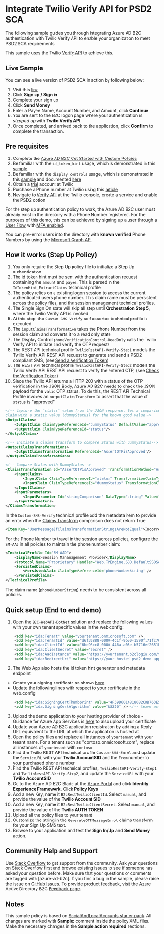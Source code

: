 # Integrate Twilio Verify API for PSD2 SCA

The following sample guides you through integrating Azure AD B2C authentication with Twilio Verify API to enable your organization to meet PSD2 SCA requirements.

This sample uses the Twilio [Verify API](https://www.twilio.com/verify) to achieve this.

## Live Sample
You can see a live version of PSD2 SCA in action by following below:

1. Visit this [link](https://psd2demo.azurewebsites.net/)
2. Click **Sign up / Sign in**
3. Complete your sign up
4. Click **Send Money**
5. Enter a Payee Name, Account Number, and Amount, click **Continue**
6. You are sent to the B2C logon page where your authentication is *stepped up* with **Twilio Verify API**
7. Once completed, and arrived back to the application, click **Confirm** to complete the transaction.

## Pre requisites
1. Complete the [Azure AD B2C Get Started with Custom Policies](https://aka.ms/ief)
1. Be familiar with the `id_token_hint` usage, which is demonstrated in this [sample](https://github.com/azure-ad-b2c/samples/tree/master/policies/invite)
1. Be familiar with the `display controls` usage, which is demonstrated in this [sample](https://docs.microsoft.com/en-us/azure/active-directory-b2c/custom-email) and documented [here](https://docs.microsoft.com/en-us/azure/active-directory-b2c/display-controls)
1. Obtain a [trial](https://www.twilio.com/try-twilio) account at Twilio
1. Purchase a Phone number at Twilio using this [article](https://support.twilio.com/hc/en-us/articles/223135247-How-to-Search-for-and-Buy-a-Twilio-Phone-Number-from-Console)
1. Navigate to [Verify API](https://www.twilio.com/console/verify/services) at the Twilio console, create a service and enable the PSD2 option

For the step up authentication policy to work, the Azure AD B2C user must already exist in the directory with a Phone Number registered. For the purposes of this demo, this can be achieved by signing up a user through a [User Flow](https://docs.microsoft.com/en-us/azure/active-directory-b2c/tutorial-create-user-flows) with [MFA enabled](https://docs.microsoft.com/en-us/azure/active-directory-b2c/custom-policy-multi-factor-authentication).

You can pre-enrol users into the directory with **known verified** Phone Numbers by using the [Microsoft Graph API](https://docs.microsoft.com/en-us/azure/active-directory-b2c/manage-user-accounts-graph-api).

## How it works (Step Up Policy)
1. You only require the Step Up policy file to initialize a Step Up authentication
1. The id token hint must be sent with the authentication request containing the `amount` and `payee`. This is parsed in the `IdTokenHint_ExtractClaims` technical profile
1. The policy relies on a existing logon session to access the current authenticated users phone number. This claim name must be persistent across the policy files, and the session management technical profiles.
1. The Single Sign On state will skip all step until **Orchestration Step 5**, where the Twilio Verify API is invoked
1. At this step, the `Custom-SMS-Verify` self asserted technical profile is executed
1. The `inputClaimsTransformation` takes the Phone Number from the session claim and converts it to a read only state
1. The Display Control `phoneVerificationControl-ReadOnly` calls the Twilio Verify API to initiate and verify the OTP requests
1. The REST API technical profile `TwilioRestAPI-Verify-Step1` models the Twilio Verify API REST API request to generate and send a PSD2 compliant SMS, (see [Send a Verification Token](https://www.twilio.com/docs/verify/api?code-sample=code-step-2-send-a-verification-token&code-language=curl&code-sdk-version=json))
1. The REST API technical profile `TwilioRestAPI-Verify-Step2` models the Twilio Verify API REST API request to verify the entered OTP, (see [Check the Verification Token](https://www.twilio.com/docs/verify/api?code-sample=code-step-2-send-a-verification-token&code-language=curl&code-sdk-version=json))
1. Since the Twilio API returns a HTTP 200 with a status of the OTP verification in the JSON Body, Azure AD B2C needs to check the JSON payload for the `valid` OTP status. To do this, the REST API Technical Profile invokes an `outputClaimsTransform` to assert that the value of `status` is "approved"
```xml
<!-- Capture the "status" value from the JSON response. Set a comparison 
claim with a static value (dummyStatus) for the known good value-->
<OutputClaims>
    <OutputClaim ClaimTypeReferenceId="dummyStatus" DefaultValue="approved" />
    <OutputClaim ClaimTypeReferenceId="status"/>
</OutputClaims>

<!-- Initiate a claims transform to compare Status with DummyStatus-->
<OutputClaimsTransformations>
    <OutputClaimsTransformation ReferenceId="AssertOTPisApproved"/>
</OutputClaimsTransformations>

<!-- Compare Status with DummyStatus-->
<ClaimsTransformation Id="AssertOTPisApproved" TransformationMethod="AssertStringClaimsAreEqual">
    <InputClaims>
        <InputClaim ClaimTypeReferenceId="status" TransformationClaimType="inputClaim1" />
        <InputClaim ClaimTypeReferenceId="dummyStatus" TransformationClaimType="inputClaim2" />
    </InputClaims>
    <InputParameters>
        <InputParameter Id="stringComparison" DataType="string" Value="ordinalIgnoreCase" />
    </InputParameters>
</ClaimsTransformation>
```

In the `Custom-SMS-Verify` technical profile add the metadata item to provide an error when the [Claims Transform](https://docs.microsoft.com/en-us/azure/active-directory-b2c/string-transformations#assertstringclaimsareequal) comparison does not return True.
```xml
<Item Key="UserMessageIfClaimsTransformationStringsAreNotEqual">Incorrect verification code. Try again.</Item>
```

For the Phone Number to travel in the session across policies, configure the `SM-AAD` in all policies to maintain the phone number claim:
```xml
<TechnicalProfile Id="SM-AAD">
    <DisplayName>Session Mananagement Provider</DisplayName>
    <Protocol Name="Proprietary" Handler="Web.TPEngine.SSO.DefaultSSOSessionProvider, Web.TPEngine, Version=1.0.0.0, Culture=neutral, PublicKeyToken=null" />
    <PersistedClaims>
        <PersistedClaim ClaimTypeReferenceId="phoneNumberString" />
    </PersistedClaims>
</TechnicalProfile>
```

The claim name (`phoneNumberString`) needs to be consistent across all policies.

## Quick setup (End to end demo)
1. Open the `B2C-WebAPI-DotNet` solution and replace the following values with your own tenant specific values in the web.config:
```xml
    <add key="ida:Tenant" value="yourtenant.onmicrosoft.com" />
    <add key="ida:TenantId" value="d6f33888-0000-4c1f-9b50-1590f171fc70" />
    <add key="ida:ClientId" value="6bd98cc8-0000-446a-a05e-b5716ef2651b" />
    <add key="ida:ClientSecret" value="secret" />
    <add key="ida:AadInstance" value="https://yourtenant.b2clogin.com/tfp/{0}/{1}" />
    <add key="ida:RedirectUri" value="https://your hosted psd2 demo app url/" />
```

2. The Web App also hosts the id token hint generator and metadata endpoint
- Create your signing certificate as shown [here](https://github.com/azure-ad-b2c/samples/tree/master/policies/invite#creating-a-signing-certificate)
- Update the following lines with respect to your certificate in the web.config:
```xml
    <add key="ida:SigningCertThumbprint" value="4F39D6014818082CBB763E5BA5F230E545212E89" />
    <add key="ida:SigningCertAlgorithm" value="RS256" /> <!-- leave as-is-->
```
3. Upload the demo application to your hosting provider of choice - Guidance for Azure App Services is [here](https://github.com/azure-ad-b2c/samples/tree/master/policies/invite#hosting-the-application-in-azure-app-service) to also upload your certificate
1. Update your Azure AD B2C application registration by adding a Reply URL equivalent to the URL at which the application is hosted at
1. Open the policy files and replace all instances of `yourtenant` with your tenant name. For a tenant such as "contoso.onmicrosoft.com", replace all instances of `yourtenant` with `contoso`
1. Find the Twilio REST API technical profile `Custom-SMS-Enrol` and update the `ServiceURL` with your **Twilio AccountSID** and the `From` number to your purchased phone number
1. Find the Twilio REST API technical profiles, `TwilioRestAPI-Verify-Step1` and `TwilioRestAPI-Verify-Step2`, and update the `ServiceURL` with your **Twilio AccountSID**
1. Go to the Azure AD B2C Blade at the [Azure Portal](https://portal.azure.com) and click **Identity Experience Framework**. Click **Policy Keys**
1. Add a new Key, name it `B2cRestTwilioClientId`. Select `manual`, and provide the value of the **Twilio Account SID**
1. Add a new Key, name it `B2cRestTwilioClientSecret`. Select `manual`, and provide the value of the **Twilio AUTH TOKEN**
1. Upload all the policy files to your tenant
1. Customize the string in the `GenerateOTPMessageEnrol` claims transform for your Sign Up SMS text.
1. Browse to your application and test the **Sign In/Up** and **Send Money** action.

## Community Help and Support
Use [Stack Overflow](https://stackoverflow.com/questions/tagged/azure-ad-b2c) to get support from the community. Ask your questions on Stack Overflow first and browse existing issues to see if someone has asked your question before. Make sure that your questions or comments are tagged with [azure-ad-b2c].
If you find a bug in the sample, please raise the issue on [GitHub Issues](https://github.com/azure-ad-b2c/samples/issues).
To provide product feedback, visit the Azure Active Directory B2C [Feedback page](https://feedback.azure.com/forums/169401-azure-active-directory?category_id=160596).

## Notes
This sample policy is based on [SocialAndLocalAccounts starter pack](https://github.com/Azure-Samples/active-directory-b2c-custom-policy-starterpack/tree/master/SocialAndLocalAccounts). All changes are marked with **Sample:** comment inside the policy XML files. Make the necessary changes in the **Sample action required** sections. 